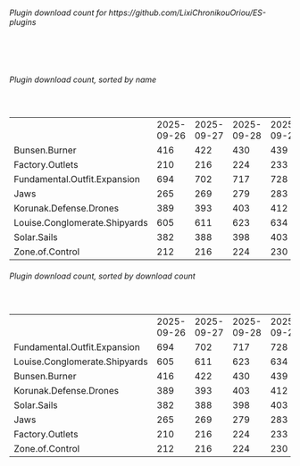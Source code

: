 <h6>Plugin download count for https://github.com/LixiChronikouOriou/ES-plugins</h6><br>
<br>
<h6>Plugin download count, sorted by name</h6><sub><sup><br>
<table>
	<tr>
		<td></td>
		<td>2025-09-26</td>
		<td>2025-09-27</td>
		<td>2025-09-28</td>
		<td>2025-09-29</td>
		<td>2025-09-30</td>
		<td>2025-10-01</td>
		<td>2025-10-02</td>
		<td>today +</td>
	</tr>
	<tr>
		<td>Bunsen.Burner</td>
		<td>416</td>
		<td>422</td>
		<td>430</td>
		<td>439</td>
		<td>444</td>
		<td>453</td>
		<td>456</td>
		<td>+ 3</td>
	</tr>
	<tr>
		<td>Factory.Outlets</td>
		<td>210</td>
		<td>216</td>
		<td>224</td>
		<td>233</td>
		<td>238</td>
		<td>248</td>
		<td>255</td>
		<td>+ 7</td>
	</tr>
	<tr>
		<td>Fundamental.Outfit.Expansion</td>
		<td>694</td>
		<td>702</td>
		<td>717</td>
		<td>728</td>
		<td>735</td>
		<td>746</td>
		<td>752</td>
		<td>+ 6</td>
	</tr>
	<tr>
		<td>Jaws</td>
		<td>265</td>
		<td>269</td>
		<td>279</td>
		<td>283</td>
		<td>288</td>
		<td>299</td>
		<td>306</td>
		<td>+ 7</td>
	</tr>
	<tr>
		<td>Korunak.Defense.Drones</td>
		<td>389</td>
		<td>393</td>
		<td>403</td>
		<td>412</td>
		<td>416</td>
		<td>423</td>
		<td>428</td>
		<td>+ 5</td>
	</tr>
	<tr>
		<td>Louise.Conglomerate.Shipyards</td>
		<td>605</td>
		<td>611</td>
		<td>623</td>
		<td>634</td>
		<td>641</td>
		<td>648</td>
		<td>654</td>
		<td>+ 6</td>
	</tr>
	<tr>
		<td>Solar.Sails</td>
		<td>382</td>
		<td>388</td>
		<td>398</td>
		<td>403</td>
		<td>407</td>
		<td>414</td>
		<td>419</td>
		<td>+ 5</td>
	</tr>
	<tr>
		<td>Zone.of.Control</td>
		<td>212</td>
		<td>216</td>
		<td>224</td>
		<td>230</td>
		<td>239</td>
		<td>248</td>
		<td>254</td>
		<td>+ 6</td>
	</tr>
</table>
</sub></sup>
<h6>Plugin download count, sorted by download count</h6><sub><sup><br>
<table>
	<tr>
		<td></td>
		<td>2025-09-26</td>
		<td>2025-09-27</td>
		<td>2025-09-28</td>
		<td>2025-09-29</td>
		<td>2025-09-30</td>
		<td>2025-10-01</td>
		<td>2025-10-02</td>
		<td>today +</td>
	</tr>
	<tr>
		<td>Fundamental.Outfit.Expansion</td>
		<td>694</td>
		<td>702</td>
		<td>717</td>
		<td>728</td>
		<td>735</td>
		<td>746</td>
		<td>752</td>
		<td>+ 6</td>
	</tr>
	<tr>
		<td>Louise.Conglomerate.Shipyards</td>
		<td>605</td>
		<td>611</td>
		<td>623</td>
		<td>634</td>
		<td>641</td>
		<td>648</td>
		<td>654</td>
		<td>+ 6</td>
	</tr>
	<tr>
		<td>Bunsen.Burner</td>
		<td>416</td>
		<td>422</td>
		<td>430</td>
		<td>439</td>
		<td>444</td>
		<td>453</td>
		<td>456</td>
		<td>+ 3</td>
	</tr>
	<tr>
		<td>Korunak.Defense.Drones</td>
		<td>389</td>
		<td>393</td>
		<td>403</td>
		<td>412</td>
		<td>416</td>
		<td>423</td>
		<td>428</td>
		<td>+ 5</td>
	</tr>
	<tr>
		<td>Solar.Sails</td>
		<td>382</td>
		<td>388</td>
		<td>398</td>
		<td>403</td>
		<td>407</td>
		<td>414</td>
		<td>419</td>
		<td>+ 5</td>
	</tr>
	<tr>
		<td>Jaws</td>
		<td>265</td>
		<td>269</td>
		<td>279</td>
		<td>283</td>
		<td>288</td>
		<td>299</td>
		<td>306</td>
		<td>+ 7</td>
	</tr>
	<tr>
		<td>Factory.Outlets</td>
		<td>210</td>
		<td>216</td>
		<td>224</td>
		<td>233</td>
		<td>238</td>
		<td>248</td>
		<td>255</td>
		<td>+ 7</td>
	</tr>
	<tr>
		<td>Zone.of.Control</td>
		<td>212</td>
		<td>216</td>
		<td>224</td>
		<td>230</td>
		<td>239</td>
		<td>248</td>
		<td>254</td>
		<td>+ 6</td>
	</tr>
</table>
</sub></sup>
